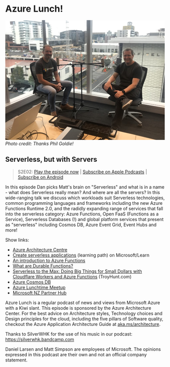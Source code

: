 # Azure Lunch!

![Matt Simpson and Daniel Larsen recording a podcast](./s2e01_960.jpg) _Photo credit: Thanks Phil Goldie!_

## Serverless, but with Servers

> S2E02: [Play the episode now](https://azurelunch.azurefd.net/episodes/azure-lunch-s2e02.mp3) |
> [Subscribe on Apple Podcasts](https://podcasts.apple.com/nz/podcast/azure-lunch/id1436427476)
| [Subscribe on Android](https://subscribeonandroid.com/azurelunchnz.azureedge.net/podcast/feed.rss)

<p>In this episode Dan picks Matt's brain on "Serverless" and what is in a name - what does Serverless
really mean? And where are all the servers? In this wide-ranging talk we discuss which workloads suit
Serverless technologies, common programming languages and frameworks including the new Azure Functions
Runtime 2.0, and the radidly expanding range of services that fall into the serverless category: Azure
Functions, Open FaaS (Functions as a Service), Serverless Databases (!) and global platform services
that present as "serverless" including Cosmos DB, Azure Event Grid, Event Hubs and more!</p>

<p>Show links:</p>
<ul>
<li><a href="https://aka.ms/architecture">Azure Architecture Centre</a></li>
<li><a href="https://docs.microsoft.com/en-us/learn/paths/create-serverless-applications/">Create serverless 
applications</a> (learning path) on Microsoft/Learn</li>
<li><a href="https://docs.microsoft.com/en-us/azure/azure-functions/functions-overview">An introduction to Azure Functions</a></li>
<li><a href="https://docs.microsoft.com/en-us/azure/azure-functions/durable/durable-functions-overview">What are Durable Functions?</a></li>
<li><a href="https://www.troyhunt.com/serverless-to-the-max-doing-big-things-for-small-dollars-with-cloudflare-workers-and-azure-functions/">Serverless 
to the Max: Doing Big Things for Small Dollars with Cloudflare Workers and Azure Functions</a> (TroyHunt.com)</li>
<li><a href="https://docs.microsoft.com/en-us/azure/cosmos-db/introduction">Azure Cosmos DB</a></li>
<li><a href="https://www.meetup.com/Auckland-Azure-Lunchtime-Meetup/">Azure Lunchtime Meetup</a></li>
<li><a href="https://aka.ms/nzpartnerhub">Microsoft NZ Partner Hub</a></li>
</ul>

<p>Azure Lunch is a regular podcast of news and views from Microsoft Azure with a Kiwi slant. This episode
is sponsored by the Azure Architecture Center. For the best advice on Architecture styles, Technology
choices and Design principles for the cloud, including the five pillars of Software quality, checkout
the Azure Application Architecture Guide at <a href="aka.ms/architecture">aka.ms/architecture</a>.</p>

<p>Thanks to SilverWHK for the use of his music in our podcast: <a href="https://silverwhk.bandcamp.com/">https://silverwhk.bandcamp.com</a></p>

<p>Daniel Larsen and Matt Simpson are employees of Microsoft. The opinions expressed in this podcast are
their own and not an official company statement.</p>
